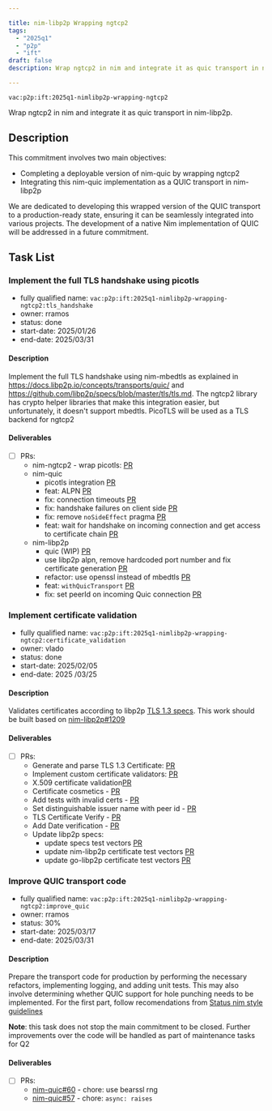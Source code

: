 ```yaml
---

title: nim-libp2p Wrapping ngtcp2
tags:
  - "2025q1"
  - "p2p"
  - "ift"
draft: false
description: Wrap ngtcp2 in nim and integrate it as quic transport in nim-libp2p.

---
```


`vac:p2p:ift:2025q1-nimlibp2p-wrapping-ngtcp2`

Wrap ngtcp2 in nim and integrate it as quic transport in nim-libp2p.

## Description

This commitment involves two main objectives:

*  Completing a deployable version of nim-quic by wrapping ngtcp2
*  Integrating this nim-quic implementation as a QUIC transport in nim-libp2p

We are dedicated to developing this wrapped version of the QUIC transport to a production-ready state,
ensuring it can be seamlessly integrated into various projects.
The development of a native Nim implementation of QUIC will be addressed in a future commitment.

## Task List

### Implement the full TLS handshake using picotls

* fully qualified name: `vac:p2p:ift:2025q1-nimlibp2p-wrapping-ngtcp2:tls_handshake`
* owner: rramos
* status: done
* start-date: 2025/01/26
* end-date: 2025/03/31

#### Description
Implement the full TLS handshake using nim-mbedtls as explained in https://docs.libp2p.io/concepts/transports/quic/ and https://github.com/libp2p/specs/blob/master/tls/tls.md.
The ngtcp2 library has crypto helper libraries that make this integration easier, but unfortunately, it doesn't support mbedtls. PicoTLS will be used as a TLS backend for
ngtcp2

#### Deliverables
- [ ] PRs:
  - nim-ngtcp2 - wrap picotls: [PR](https://github.com/vacp2p/nim-ngtcp2/pull/10)
  - nim-quic
    - picotls integration [PR](https://github.com/vacp2p/nim-quic/pull/55)
    - feat: ALPN [PR](https://github.com/vacp2p/nim-quic/pull/59)  
    - fix: connection timeouts [PR](https://github.com/vacp2p/nim-quic/pull/62)
    - fix: handshake failures on client side [PR](https://github.com/vacp2p/nim-quic/pull/64)
    - fix: remove `noSideEffect` pragma [PR](https://github.com/vacp2p/nim-quic/pull/63)
    - feat: wait for handshake on incoming connection and get access to certificate chain [PR](https://github.com/vacp2p/nim-quic/pull/65)
  - nim-libp2p
    - quic (WIP) [PR](https://github.com/vacp2p/nim-libp2p/pull/1265)
    - use libp2p alpn, remove hardcoded port number and fix certificate generation [PR](https://github.com/vacp2p/nim-libp2p/pull/1283)
    - refactor: use openssl instead of mbedtls [PR](https://github.com/vacp2p/nim-libp2p/pull/1298)
    - feat: `withQuicTransport` [PR](https://github.com/vacp2p/nim-libp2p/pull/1301)
    -  fix: set peerId on incoming Quic connection [PR](https://github.com/vacp2p/nim-libp2p/pull/1302)

### Implement certificate validation

* fully qualified name: `vac:p2p:ift:2025q1-nimlibp2p-wrapping-ngtcp2:certificate_validation`
* owner: vlado
* status: done
* start-date: 2025/02/05
* end-date: 2025 /03/25

#### Description
Validates certificates according to libp2p [TLS 1.3 specs](https://github.com/libp2p/specs/blob/master/tls/tls.md). 
This work should be built based on [nim-libp2p#1209](https://github.com/vacp2p/nim-libp2p/pull/1209)

#### Deliverables
- [ ] PRs:
  - Generate and parse TLS 1.3 Certificate: [PR](https://github.com/vacp2p/nim-libp2p/pull/1209)
  - Implement custom certificate validators: [PR](https://github.com/vacp2p/nim-quic/pull#56)
  - X.509 certificate validation[PR](https://github.com/vacp2p/nim-libp2p/pull/1292)
  - Certificate cosmetics - [PR](https://github.com/vacp2p/nim-libp2p/pull/1293)
  - Add tests with invalid certs - [PR](https://github.com/vacp2p/nim-libp2p/pull/1297)
  - Set distinguishable issuer name with peer id - [PR](https://github.com/vacp2p/nim-libp2p/pull/1296) 
  - TLS Certificate Verify - [PR](https://github.com/vacp2p/nim-libp2p/pull/1295)
  - Add Date verification - [PR](https://github.com/vacp2p/nim-libp2p/pull/1299)
  - Update libp2p specs:
    - update specs test vectors [PR](https://github.com/libp2p/go-libp2p/pull/3242)
    - update nim-libp2p certificate test vectors [PR](https://github.com/vacp2p/nim-libp2p/pull/1294)
    - update go-libp2p certificate test vectors [PR](https://github.com/libp2p/specs/pull/665)

### Improve QUIC transport code

* fully qualified name: `vac:p2p:ift:2025q1-nimlibp2p-wrapping-ngtcp2:improve_quic`
* owner: rramos
* status: 30%
* start-date:  2025/03/17
* end-date: 2025/03/31

#### Description
Prepare the transport code for production by performing the necessary refactors, implementing logging, and adding unit tests. This may also involve determining whether QUIC support for hole punching needs to be implemented. For the first part, follow recomendations from [Status nim style guidelines](https://status-im.github.io/nim-style-guide/)

**Note**: this task does not stop the main commitment to be closed. Further improvements over the code will be handled as part of maintenance tasks for Q2

#### Deliverables
- [ ] PRs:
  - [nim-quic#60](https://github.com/vacp2p/nim-quic/pull/60) -  chore: use bearssl rng
  - [nim-quic#57](https://github.com/vacp2p/nim-quic/pull/57) - chore: `async: raises`

